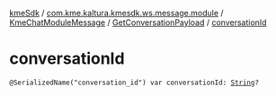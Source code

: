 [kmeSdk](../../../index.md) / [com.kme.kaltura.kmesdk.ws.message.module](../../index.md) / [KmeChatModuleMessage](../index.md) / [GetConversationPayload](index.md) / [conversationId](./conversation-id.md)

# conversationId

`@SerializedName("conversation_id") var conversationId: `[`String`](https://kotlinlang.org/api/latest/jvm/stdlib/kotlin/-string/index.html)`?`